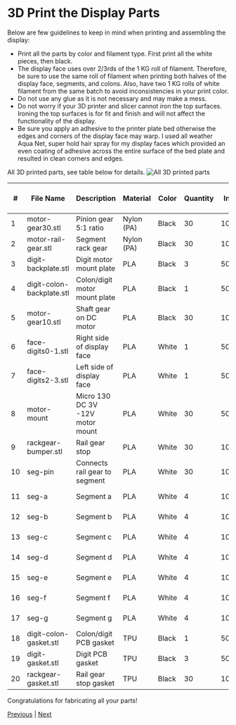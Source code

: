 # 3D Print the Display Parts

Below are few guidelines to keep in mind when printing and assembling the display:

- Print all the parts by color and filament type. First print all the white pieces, then black.
- The display face uses over 2/3rds of the 1 KG roll of filament. Therefore, be sure to use the same roll of filament when printing both halves of the display face, segments, and colons. Also, have two 1 KG rolls of white filament from the same batch to avoid inconsistencies in your print color.
- Do not use any glue as it is not necessary and may make a mess.
- Do not worry if your 3D printer and slicer cannot iron the top surfaces. Ironing the top surfaces is for fit and finish and will not affect the functionality of the display.
- Be sure you apply an adhesive to the printer plate bed otherwise the edges and corners of the display face may warp. I used all weather Aqua Net, super hold hair spray for my display faces which provided an even coating of adhesive across the entire surface of the bed plate and resulted in clean corners and edges.

All 3D printed parts, see table below for details.
![All 3D printed parts](../img/allparts.png)

| # | File Name | Description | Material | Color | Quantity | Infill | Infill Pattern | Enable Support | Ironing | Per unit (g) | Total (g) |
|---------|---------|---------|---------|---------|---------|---------|---------|---------|---------|---------|---------|
| 1 | motor-gear30.stl | Pinion gear 5:1 ratio | Nylon (PA) | Black | 30 | 100% | Rectilinear | No | None | 1.4 | 42 |
| 2 | motor-rail-gear.stl | Segment rack gear | Nylon (PA) | Black | 30 | 100% | Rectilinear | No | Top Surfaces | 1.4 | 42 |
| 3 | digit-backplate.stl | Digit motor mount plate | PLA | Black | 3 | 50% | Grid | No | Top Surfaces | 63 | 189 |
| 4 | digit-colon-backplate.stl | Colon/digit motor mount plate | PLA | Black | 1 | 50% | Grid | No | Top Surfaces | 84 | 84 |
| 5 | motor-gear10.stl | Shaft gear on DC motor | PLA | Black | 30 | 100% | Rectilinear | No | None | 0.6 | 18 |
| 6 | face-digits0-1.stl | Right side of display face | PLA | White | 1 | 50% | Grid | Yes | Top Surfaces | 340 | 340 |
| 7 | face-digits2-3.stl | Left side of display face | PLA | White | 1 | 50% | Grid | Yes | Top Surfaces | 315 | 315 |
| 8 | motor-mount | Micro 130 DC 3V -12V motor mount | PLA | White | 30 | 50% | Grid | Yes | Top Surfaces | 9.7 | 291 |
| 9 | rackgear-bumper.stl | Rail gear stop | PLA | White | 30 | 100% | Rectilinear | No | Top Surfaces | 0.27 | 8.1 |
| 10 | seg-pin | Connects rail gear to segment | PLA | White | 30 | 100% | Rectilinear | No | Top Surfaces |  |  |
| 11 | seg-a | Segment a | PLA | White | 4 | 100% | Rectilinear | No | Top Surfaces |  |  |
| 12 | seg-b | Segment b | PLA | White | 4 | 100% | Rectilinear | No | Top Surfaces |  |  |
| 13 | seg-c | Segment c | PLA | White | 4 | 100% | Rectilinear | No | Top Surfaces |  |  |
| 14 | seg-d | Segment d | PLA | White | 4 | 100% | Rectilinear | No | Top Surfaces |  |  |
| 15 | seg-e | Segment e | PLA | White | 4 | 100% | Rectilinear | No | Top Surfaces |  |  |
| 16 | seg-f | Segment f | PLA | White | 4 | 100% | Rectilinear | No | Top Surfaces |  |  |
| 17 | seg-g | Segment g | PLA | White | 4 | 100% | Rectilinear | No | Top Surfaces |  |  |
| 18 | digit-colon-gasket.stl | Colon/digit PCB gasket  | TPU | Black | 1 | 50% | Grid | No | None | 39 | 39 |
| 19 | digit-gasket.stl | Digit PCB gasket  | TPU | Black | 3 | 50% | Grid | No | None | 20 | 60 |
| 20 | rackgear-gasket.stl | Rail gear stop gasket | TPU | Black | 30 | 100% | Rectilinear | No | None | 0.06 | 1.8 |

<p> </p>
Congratulations for fabricating all your parts!

[Previous](./pcb.md) | [Next](../index.md)
